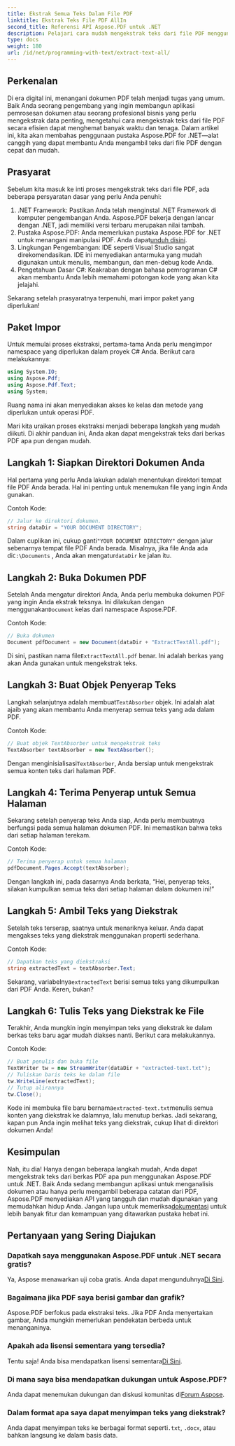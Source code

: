 ```yaml
---
title: Ekstrak Semua Teks Dalam File PDF
linktitle: Ekstrak Teks File PDF AllIn
second_title: Referensi API Aspose.PDF untuk .NET
description: Pelajari cara mudah mengekstrak teks dari file PDF menggunakan Aspose.PDF for .NET dengan tutorial langkah demi langkah ini.
type: docs
weight: 180
url: /id/net/programming-with-text/extract-text-all/
---
```

## Perkenalan

Di era digital ini, menangani dokumen PDF telah menjadi tugas yang umum. Baik Anda seorang pengembang yang ingin membangun aplikasi pemrosesan dokumen atau seorang profesional bisnis yang perlu mengekstrak data penting, mengetahui cara mengekstrak teks dari file PDF secara efisien dapat menghemat banyak waktu dan tenaga. Dalam artikel ini, kita akan membahas penggunaan pustaka Aspose.PDF for .NET—alat canggih yang dapat membantu Anda mengambil teks dari file PDF dengan cepat dan mudah.

## Prasyarat

Sebelum kita masuk ke inti proses mengekstrak teks dari file PDF, ada beberapa persyaratan dasar yang perlu Anda penuhi:

1. .NET Framework: Pastikan Anda telah menginstal .NET Framework di komputer pengembangan Anda. Aspose.PDF bekerja dengan lancar dengan .NET, jadi memiliki versi terbaru merupakan nilai tambah.
2. Pustaka Aspose.PDF: Anda memerlukan pustaka Aspose.PDF for .NET untuk menangani manipulasi PDF. Anda dapat[unduh disini](https://releases.aspose.com/pdf/net/).
3. Lingkungan Pengembangan: IDE seperti Visual Studio sangat direkomendasikan. IDE ini menyediakan antarmuka yang mudah digunakan untuk menulis, membangun, dan men-debug kode Anda.
4. Pengetahuan Dasar C#: Keakraban dengan bahasa pemrograman C# akan membantu Anda lebih memahami potongan kode yang akan kita jelajahi.

Sekarang setelah prasyaratnya terpenuhi, mari impor paket yang diperlukan!

## Paket Impor

Untuk memulai proses ekstraksi, pertama-tama Anda perlu mengimpor namespace yang diperlukan dalam proyek C# Anda. Berikut cara melakukannya:

```csharp
using System.IO;
using Aspose.Pdf;
using Aspose.Pdf.Text;
using System;
```

Ruang nama ini akan menyediakan akses ke kelas dan metode yang diperlukan untuk operasi PDF. 

Mari kita uraikan proses ekstraksi menjadi beberapa langkah yang mudah diikuti. Di akhir panduan ini, Anda akan dapat mengekstrak teks dari berkas PDF apa pun dengan mudah.

## Langkah 1: Siapkan Direktori Dokumen Anda

Hal pertama yang perlu Anda lakukan adalah menentukan direktori tempat file PDF Anda berada. Hal ini penting untuk menemukan file yang ingin Anda gunakan.

Contoh Kode:

```csharp
// Jalur ke direktori dokumen.
string dataDir = "YOUR DOCUMENT DIRECTORY";
```

 Dalam cuplikan ini, cukup ganti`"YOUR DOCUMENT DIRECTORY"` dengan jalur sebenarnya tempat file PDF Anda berada. Misalnya, jika file Anda ada di`C:\Documents` , Anda akan mengatur`dataDir` ke jalan itu.

## Langkah 2: Buka Dokumen PDF

 Setelah Anda mengatur direktori Anda, Anda perlu membuka dokumen PDF yang ingin Anda ekstrak teksnya. Ini dilakukan dengan menggunakan`Document` kelas dari namespace Aspose.PDF.

Contoh Kode:

```csharp
// Buka dokumen
Document pdfDocument = new Document(dataDir + "ExtractTextAll.pdf");
```

 Di sini, pastikan nama file`ExtractTextAll.pdf` benar. Ini adalah berkas yang akan Anda gunakan untuk mengekstrak teks.

## Langkah 3: Buat Objek Penyerap Teks

 Langkah selanjutnya adalah membuat`TextAbsorber` objek. Ini adalah alat ajaib yang akan membantu Anda menyerap semua teks yang ada dalam PDF.

Contoh Kode:

```csharp
// Buat objek TextAbsorber untuk mengekstrak teks
TextAbsorber textAbsorber = new TextAbsorber();
```

 Dengan menginisialisasi`TextAbsorber`, Anda bersiap untuk mengekstrak semua konten teks dari halaman PDF.

## Langkah 4: Terima Penyerap untuk Semua Halaman

Sekarang setelah penyerap teks Anda siap, Anda perlu membuatnya berfungsi pada semua halaman dokumen PDF. Ini memastikan bahwa teks dari setiap halaman terekam.

Contoh Kode:

```csharp
// Terima penyerap untuk semua halaman
pdfDocument.Pages.Accept(textAbsorber);
```

Dengan langkah ini, pada dasarnya Anda berkata, “Hei, penyerap teks, silakan kumpulkan semua teks dari setiap halaman dalam dokumen ini!”

## Langkah 5: Ambil Teks yang Diekstrak

Setelah teks terserap, saatnya untuk menariknya keluar. Anda dapat mengakses teks yang diekstrak menggunakan properti sederhana.

Contoh Kode:

```csharp
// Dapatkan teks yang diekstraksi
string extractedText = textAbsorber.Text;
```

 Sekarang, variabelnya`extractedText` berisi semua teks yang dikumpulkan dari PDF Anda. Keren, bukan?

## Langkah 6: Tulis Teks yang Diekstrak ke File

Terakhir, Anda mungkin ingin menyimpan teks yang diekstrak ke dalam berkas teks baru agar mudah diakses nanti. Berikut cara melakukannya.

Contoh Kode:

```csharp
// Buat penulis dan buka file
TextWriter tw = new StreamWriter(dataDir + "extracted-text.txt");
// Tuliskan baris teks ke dalam file
tw.WriteLine(extractedText);
// Tutup alirannya
tw.Close();
```

 Kode ini membuka file baru bernama`extracted-text.txt`menulis semua konten yang diekstrak ke dalamnya, lalu menutup berkas. Jadi sekarang, kapan pun Anda ingin melihat teks yang diekstrak, cukup lihat di direktori dokumen Anda!

## Kesimpulan

 Nah, itu dia! Hanya dengan beberapa langkah mudah, Anda dapat mengekstrak teks dari berkas PDF apa pun menggunakan Aspose.PDF untuk .NET. Baik Anda sedang membangun aplikasi untuk menganalisis dokumen atau hanya perlu mengambil beberapa catatan dari PDF, Aspose.PDF menyediakan API yang tangguh dan mudah digunakan yang memudahkan hidup Anda. Jangan lupa untuk memeriksa[dokumentasi](https://reference.aspose.com/pdf/net/) untuk lebih banyak fitur dan kemampuan yang ditawarkan pustaka hebat ini.

## Pertanyaan yang Sering Diajukan

### Dapatkah saya menggunakan Aspose.PDF untuk .NET secara gratis?
 Ya, Aspose menawarkan uji coba gratis. Anda dapat mengunduhnya[Di Sini](https://releases.aspose.com/).

### Bagaimana jika PDF saya berisi gambar dan grafik?
Aspose.PDF berfokus pada ekstraksi teks. Jika PDF Anda menyertakan gambar, Anda mungkin memerlukan pendekatan berbeda untuk menanganinya.

### Apakah ada lisensi sementara yang tersedia?
 Tentu saja! Anda bisa mendapatkan lisensi sementara[Di Sini](https://purchase.aspose.com/temporary-license/).

### Di mana saya bisa mendapatkan dukungan untuk Aspose.PDF?
 Anda dapat menemukan dukungan dan diskusi komunitas di[Forum Aspose](https://forum.aspose.com/c/pdf/10).

### Dalam format apa saya dapat menyimpan teks yang diekstrak?
 Anda dapat menyimpan teks ke berbagai format seperti`.txt`, `.docx`, atau bahkan langsung ke dalam basis data.